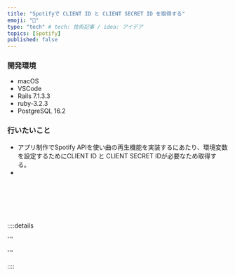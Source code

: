 ```yaml
---
title: "Spotifyで CLIENT ID と CLIENT SECRET ID を取得する"
emoji: "🤖"
type: "tech" # tech: 技術記事 / idea: アイデア
topics: [Spotify]
published: false
---
```

### 開発環境
- macOS
- VSCode
- Rails 7.1.3.3
- ruby-3.2.3
- PostgreSQL 16.2

### 行いたいこと
- アプリ制作でSpotify APIを使い曲の再生機能を実装するにあたり、環境変数を設定するためにCLIENT ID と CLIENT SECRET IDが必要なため取得する。
- 
<br>
<br>
<br>

# 


::::details 

'''


'''

::::

<br>
<br>
<br>